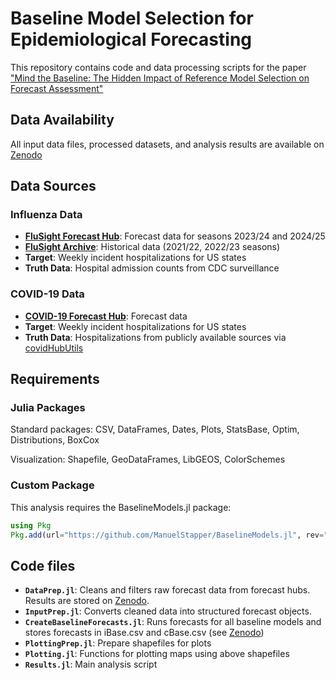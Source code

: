 # Baseline Model Selection for Epidemiological Forecasting

This repository contains code and data processing scripts for the paper ["Mind the Baseline: The Hidden Impact of Reference Model Selection on Forecast Assessment"](https://github.com/epiforecasts/Baselines)

## Data Availability

All input data files, processed datasets, and analysis results are available on [Zenodo](https://doi.org/10.5281/zenodo.16407890)

## Data Sources

### Influenza Data
- [**FluSight Forecast Hub**](https://github.com/cdcepi/FluSight-forecast-hub): Forecast data for seasons 2023/24 and 2024/25
- [**FluSight Archive**](https://github.com/cdcepi/Flusight-forecast-data): Historical data (2021/22, 2022/23 seasons)
- **Target**: Weekly incident hospitalizations for US states
- **Truth Data**: Hospital admission counts from CDC surveillance

### COVID-19 Data
- [**COVID-19 Forecast Hub**](https://github.com/reichlab/covid19-forecast-hub): Forecast data
- **Target**: Weekly incident hospitalizations for US states
- **Truth Data**: Hospitalizations from publicly available sources via [covidHubUtils](https://github.com/reichlab/covidHubUtils)

## Requirements

### Julia Packages
Standard packages: CSV, DataFrames, Dates, Plots, StatsBase, Optim, Distributions, BoxCox

Visualization: Shapefile, GeoDataFrames, LibGEOS, ColorSchemes

### Custom Package
This analysis requires the BaselineModels.jl package:
```julia
using Pkg
Pkg.add(url="https://github.com/ManuelStapper/BaselineModels.jl", rev="afaafc8714239add0986243c44b58afad1765dbd")
```

## Code files
- **`DataPrep.jl`**: Cleans and filters raw forecast data from forecast hubs. Results are stored on [Zenodo](https://doi.org/10.5281/zenodo.16407890).
- **`InputPrep.jl`**: Converts cleaned data into structured forecast objects.
- **`CreateBaselineForecasts.jl`**: Runs forecasts for all baseline models and stores forecasts in iBase.csv and cBase.csv (see [Zenodo](https://doi.org/10.5281/zenodo.16407890))
- **`PlottingPrep.jl`**: Prepare shapefiles for plots
- **`Plotting.jl`**: Functions for plotting maps using above shapefiles
- **`Results.jl`**: Main analysis script





